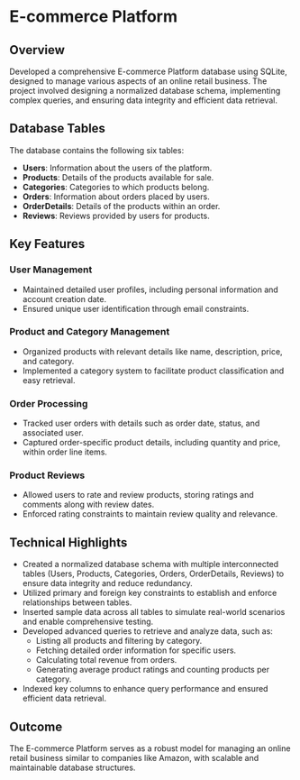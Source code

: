 # E-commerce Platform

## Overview

Developed a comprehensive E-commerce Platform database using SQLite, designed to manage various aspects of an online retail business. The project involved designing a normalized database schema, implementing complex queries, and ensuring data integrity and efficient data retrieval.

## Database Tables

The database contains the following six tables:

- **Users**: Information about the users of the platform.
- **Products**: Details of the products available for sale.
- **Categories**: Categories to which products belong.
- **Orders**: Information about orders placed by users.
- **OrderDetails**: Details of the products within an order.
- **Reviews**: Reviews provided by users for products.


## Key Features

### User Management

- Maintained detailed user profiles, including personal information and account creation date.
- Ensured unique user identification through email constraints.

### Product and Category Management

- Organized products with relevant details like name, description, price, and category.
- Implemented a category system to facilitate product classification and easy retrieval.

### Order Processing

- Tracked user orders with details such as order date, status, and associated user.
- Captured order-specific product details, including quantity and price, within order line items.

### Product Reviews

- Allowed users to rate and review products, storing ratings and comments along with review dates.
- Enforced rating constraints to maintain review quality and relevance.

## Technical Highlights

- Created a normalized database schema with multiple interconnected tables (Users, Products, Categories, Orders, OrderDetails, Reviews) to ensure data integrity and reduce redundancy.
- Utilized primary and foreign key constraints to establish and enforce relationships between tables.
- Inserted sample data across all tables to simulate real-world scenarios and enable comprehensive testing.
- Developed advanced queries to retrieve and analyze data, such as:
  - Listing all products and filtering by category.
  - Fetching detailed order information for specific users.
  - Calculating total revenue from orders.
  - Generating average product ratings and counting products per category.
- Indexed key columns to enhance query performance and ensured efficient data retrieval.

## Outcome

The E-commerce Platform serves as a robust model for managing an online retail business similar to companies like Amazon, with scalable and maintainable database structures.
